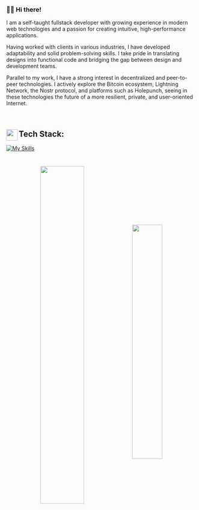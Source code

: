 ### 👋🏼 Hi there!

I am a self-taught fullstack developer with growing experience in modern web technologies and a passion for creating intuitive, high-performance applications.

Having worked with clients in various industries, I have developed adaptability and solid problem-solving skills. I take pride in translating designs into functional code and bridging the gap between design and development teams.

Parallel to my work, I have a strong interest in decentralized and peer-to-peer technologies. I actively explore the Bitcoin ecosystem, Lightning Network, the Nostr protocol, and platforms such as Holepunch, seeing in these technologies the future of a more resilient, private, and user-oriented Internet.

<br/>

<h2><img align='left' src='https://img.icons8.com/fluency/192/null/stacked-organizational-chart.png' width='30vw'>Tech Stack:</h2>

[![My Skills](https://skillicons.dev/icons?i=js,ts,react,next,tailwind,mongo,sqlite,postgres,supabase,vercel,docker,bash,linux)](https://skillicons.dev)

#
<p align='center'>
    <img align='center' src='https://readme-stats-selfhosted.vercel.app/api?username=okazakee&show_icons=true&count_private=true&include_all_commits=true&hide_border=true&theme=dark&bg_color=0d1117' width='48%'>
    <img align='center' src='https://readme-stats-selfhosted.vercel.app/api/top-langs/?username=okazakee&langs_count=10&hide_border=true&theme=dark&layout=compact&bg_color=0d1117' width='40%'>
</p>
  
[comment]: <> (Social icons by Buke Icon and Jagathish Saravanan)
[comment]: <> (<span><img src="https://www.svgrepo.com/show/448266/aws.svg" width='6%'></span>)
